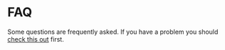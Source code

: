# FAQ

Some questions are frequently asked. If you have a problem you should  [check this out](faq.md) first.